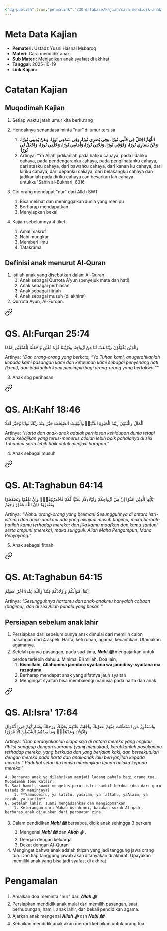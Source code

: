 ```yaml
---
{"dg-publish":true,"permalink":"/30-database/kajian/cara-mendidik-anak-agar-menjadi-syafaat/","tags":["kajian"]}
---
```





# Meta Data Kajian 
<div><ul class="dataview list-view-ul"><li><span><strong>Pemateri:</strong> Ustadz Yusni Hasnal Mubaroq</span></li><li><span><strong>Materi:</strong> Cara mendidik anak</span></li><li><span><strong>Sub Materi:</strong> Menjadikan anak syafaat di akhirat</span></li><li><span><strong>Tanggal:</strong> 2025-10-19</span></li><li><span><strong>Link Kajian:</strong>  </span></li></ul></div>

# Catatan Kajian
## Muqodimah Kajian
1. Setiap waktu jatah umur kita berkurang
2. Hendaknya senantiasa minta "nur" di umur tersisa

	1. **‏ اللَّهُمَّ اجْعَلْ فِي قَلْبِي نُورًا، وَفِي بَصَرِي نُورًا، وَفِي سَمْعِي نُورًا، وَعَنْ يَمِينِي نُورًا، وَعَنْ يَسَارِي نُورًا، وَفَوْقِي نُورًا، وَتَحْتِي نُورًا، وَأَمَامِي نُورًا، وَخَلْفِي نُورًا، وَاجْعَلْ لِي نُورًا ‏‏‏**
	2. Artinya: “Ya Allah jadikanlah pada hatiku cahaya, pada lidahku cahaya, pada pendengaranku cahaya, pada penglihatanku cahaya, dari atasku cahaya, dari bawahku cahaya, dari kanan ku cahaya, dari kiriku cahaya, dari depanku cahaya, dari belakangku cahaya dan jadikanlah pada diriku cahaya dan besarkan lah cahaya untukku”Sahih al-Bukhari, 6316
3. Ciri orang mendapat "nur" dari Allah SWT
	1. Bisa melihat dan meninggalkan dunia yang menipu
	2. Berharap mendapatkan 
	3. Menyiapkan bekal
4. Kajian sebelumnya 4 tiket
	1. Amal makruf
	2. Nahi mungkar
	3. Memberi ilmu
	4. Tatakrama

## Definisi anak menurut Al-Quran
1. Istilah anak yang disebutkan dalam Al-Quran
	1. Anak sebagai Qurrota A'yun (penyejuk mata dan hati)
	2. Anak sebagai perhiasan
	3. Anak sebagai fitnah
	4. Anak sebagai musuh (di akhirat)
2. Qurrota Ayun, Al-Furqan. 
<div class="transclusion internal-embed is-loaded"><a class="markdown-embed-link" href="/30-database/al-quran/all-surah/#qs-al-furqan-25-74" aria-label="Open link"><svg xmlns="http://www.w3.org/2000/svg" width="24" height="24" viewBox="0 0 24 24" fill="none" stroke="currentColor" stroke-width="2" stroke-linecap="round" stroke-linejoin="round" class="svg-icon lucide-link"><path d="M10 13a5 5 0 0 0 7.54.54l3-3a5 5 0 0 0-7.07-7.07l-1.72 1.71"></path><path d="M14 11a5 5 0 0 0-7.54-.54l-3 3a5 5 0 0 0 7.07 7.07l1.71-1.71"></path></svg></a><div class="markdown-embed">



# QS. Al:Furqan 25:74
وَالَّذِيْنَ يَقُوْلُوْنَ رَبَّنَا هَبْ لَنَا مِنْ اَزْوَاجِنَا وَذُرِّيّٰتِنَا قُرَّةَ اَعْيُنٍ وَّاجْعَلْنَا لِلْمُتَّقِيْنَ اِمَامًا 

Artinya: *"Dan orang-orang yang berkata, “Ya Tuhan kami, anugerahkanlah kepada kami pasangan kami dan keturunan kami sebagai penyenang hati (kami), dan jadikanlah kami pemimpin bagi orang-orang yang bertakwa.”"*



</div></div>

3. Anak sbg perihasan 
<div class="transclusion internal-embed is-loaded"><a class="markdown-embed-link" href="/30-database/al-quran/all-surah/#qs-al-kahf-18-46" aria-label="Open link"><svg xmlns="http://www.w3.org/2000/svg" width="24" height="24" viewBox="0 0 24 24" fill="none" stroke="currentColor" stroke-width="2" stroke-linecap="round" stroke-linejoin="round" class="svg-icon lucide-link"><path d="M10 13a5 5 0 0 0 7.54.54l3-3a5 5 0 0 0-7.07-7.07l-1.72 1.71"></path><path d="M14 11a5 5 0 0 0-7.54-.54l-3 3a5 5 0 0 0 7.07 7.07l1.71-1.71"></path></svg></a><div class="markdown-embed">



# QS. Al:Kahf 18:46
اَلْمَالُ وَالْبَنُوْنَ زِيْنَةُ الْحَيٰوةِ الدُّنْيَاۚ وَالْبٰقِيٰتُ الصّٰلِحٰتُ خَيْرٌ عِنْدَ رَبِّكَ ثَوَابًا وَّخَيْرٌ اَمَلًا

Artinya: *"Harta dan anak-anak adalah perhiasan kehidupan dunia tetapi amal kebajikan yang terus-menerus adalah lebih baik pahalanya di sisi Tuhanmu serta lebih baik untuk menjadi harapan."*



</div></div>

4. Anak sebagai musuh
<div class="transclusion internal-embed is-loaded"><a class="markdown-embed-link" href="/30-database/al-quran/all-surah/#qs-at-taghabun-64-14" aria-label="Open link"><svg xmlns="http://www.w3.org/2000/svg" width="24" height="24" viewBox="0 0 24 24" fill="none" stroke="currentColor" stroke-width="2" stroke-linecap="round" stroke-linejoin="round" class="svg-icon lucide-link"><path d="M10 13a5 5 0 0 0 7.54.54l3-3a5 5 0 0 0-7.07-7.07l-1.72 1.71"></path><path d="M14 11a5 5 0 0 0-7.54-.54l-3 3a5 5 0 0 0 7.07 7.07l1.71-1.71"></path></svg></a><div class="markdown-embed">



# QS. At:Taghabun 64:14
يٰٓاَيُّهَا الَّذِيْنَ اٰمَنُوْٓا اِنَّ مِنْ اَزْوَاجِكُمْ وَاَوْلَادِكُمْ عَدُوًّا لَّكُمْ فَاحْذَرُوْهُمْۚ وَاِنْ تَعْفُوْا وَتَصْفَحُوْا وَتَغْفِرُوْا فَاِنَّ اللّٰهَ غَفُوْرٌ رَّحِيْمٌ 

Artinya: *"Wahai orang-orang yang beriman! Sesungguhnya di antara istri-istrimu dan anak-anakmu ada yang menjadi musuh bagimu, maka berhati-hatilah kamu terhadap mereka; dan jika kamu maafkan dan kamu santuni serta ampuni (mereka), maka sungguh, Allah Maha Pengampun, Maha Penyayang."*



</div></div>

5. Anak sebagai fitnah 
<div class="transclusion internal-embed is-loaded"><a class="markdown-embed-link" href="/30-database/al-quran/all-surah/#qs-at-taghabun-64-15" aria-label="Open link"><svg xmlns="http://www.w3.org/2000/svg" width="24" height="24" viewBox="0 0 24 24" fill="none" stroke="currentColor" stroke-width="2" stroke-linecap="round" stroke-linejoin="round" class="svg-icon lucide-link"><path d="M10 13a5 5 0 0 0 7.54.54l3-3a5 5 0 0 0-7.07-7.07l-1.72 1.71"></path><path d="M14 11a5 5 0 0 0-7.54-.54l-3 3a5 5 0 0 0 7.07 7.07l1.71-1.71"></path></svg></a><div class="markdown-embed">



# QS. At:Taghabun 64:15
اِنَّمَآ اَمْوَالُكُمْ وَاَوْلَادُكُمْ فِتْنَةٌ  ۗوَاللّٰهُ عِنْدَهٗٓ اَجْرٌ عَظِيْمٌ 

Artinya: *"Sesungguhnya hartamu dan anak-anakmu hanyalah cobaan (bagimu), dan di sisi Allah pahala yang besar. "*



</div></div>

## Persiapan sebelum anak lahir
1. Persiapkan dari sebelum punya anak dimulai dari memilih calon pasangan dari 4 aspek. Harta, keturunan, agama, kecantikan. Utamakan agamanya. 
2. Setelah punya pasangan, pada saat jima, ***Nabi ﷺ*** mengajarkan untuk berdoa terlebih dahulu. Minimal Bismillah. Doa lain, 
	1. **Bismillahi, Allahumma jannibna syaitana wa jannibisy-syaitana ma razaqtana**
	2. Berharap mendapat anak yang sifatnya jauh syaitan
	3. Mengingat syaitan bisa membarengi manusia pada harta dan anak 
<div class="transclusion internal-embed is-loaded"><a class="markdown-embed-link" href="/30-database/al-quran/all-surah/#qs-al-isra-17-64" aria-label="Open link"><svg xmlns="http://www.w3.org/2000/svg" width="24" height="24" viewBox="0 0 24 24" fill="none" stroke="currentColor" stroke-width="2" stroke-linecap="round" stroke-linejoin="round" class="svg-icon lucide-link"><path d="M10 13a5 5 0 0 0 7.54.54l3-3a5 5 0 0 0-7.07-7.07l-1.72 1.71"></path><path d="M14 11a5 5 0 0 0-7.54-.54l-3 3a5 5 0 0 0 7.07 7.07l1.71-1.71"></path></svg></a><div class="markdown-embed">



# QS. Al:Isra' 17:64
وَاسْتَفْزِزْ مَنِ اسْتَطَعْتَ مِنْهُمْ بِصَوْتِكَ وَاَجْلِبْ عَلَيْهِمْ بِخَيْلِكَ وَرَجِلِكَ وَشَارِكْهُمْ فِى الْاَمْوَالِ وَالْاَوْلَادِ وَعِدْهُمْۗ وَمَا يَعِدُهُمُ الشَّيْطٰنُ اِلَّا غُرُوْرًا

Artinya: *"Dan perdayakanlah siapa saja di antara mereka yang engkau (Iblis) sanggup dengan suaramu (yang memukau), kerahkanlah pasukanmu terhadap mereka, yang berkuda dan yang berjalan kaki, dan bersekutulah dengan mereka pada harta dan anak-anak lalu beri janjilah kepada mereka.” Padahal setan itu hanya menjanjikan tipuan belaka kepada mereka."*



</div></div>

	4. Berharap anak yg dilahrikan menjadi ladang pahala bagi orang tua. Muqadimah Ibnu Katsir. 
	5. Saat hamil, suami mengelus perut istri sambil berdoa (doa dari guru ustadz dr maninjaya)
		1. **Yamusowiru, ya latifu, yasalam, ya fattahu, yaAlaim, ya rozak, ya kariim**
	6. Setelah lahir, suami mengadzankan dan mengiqomahkan
		1. Keterangan dari Wahab Assahroni, bacakan surah Al-qadr, berharap anak dijauhkan dari perbuatan zina
3. Dalam pendidikan ***Nabi ﷺ*** bersabda, didik anak sehingga 3 perkara
	1. Mengenal ***Nabi ﷺ*** dan ***Allah ﷻ*** . 
	2. Dengan dengan keluarga 
	3. Dekat dengan Al-Quran
4. Mengingat bahwa anak adalah titipan yang jadi tanggung jawa orang tua. Dan tiap tanggung jawab akan ditanyakan di akhirat. Upayakan memiliki anak yang bisa jadi syafaat di akhirat. 
# Pengamalan
1. Amalkan doa meminta "nur" dari ***Allah ﷻ*** 
2. Persiapkan mendidik anak mulai dari memilih pasangan, saat berhubungan, hamil, anak lahir, dan bekali pendidikan agama. 
3. Ajarkan anak mengenal ***Allah ﷻ*** dan ***Nabi ﷺ***   
4. Kebaikan mendidik anak akan menjadi kebaikan untuk orang tua. 

 
 